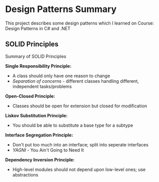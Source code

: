 # Design Patterns Summary

This project describes some design patterns which I learned on Course: Design Patterns in C# and .NET
 


## SOLID Principles

Summary of SOLID Principles

**Single Responsibility Principle:**
- A class should only have one reason to change
- *Separation of concerns* - different classes handling different, independent tasks/problems
 
**Open-Closed Principle:**
- Classes should be open for extension but closed for modification
 
**Liskov Substitution Principle:**
- You should be able to substitute a base type for a subtype
 
**Interface Segregation Principle:**
- Don't put too much into an interface; split into seperate interfaces
- *YAGNI* - You Ain't Going to Need It

**Dependency Inversion Principle:**
- High-level modules should not depend upon low-level ones; use abstractions 


